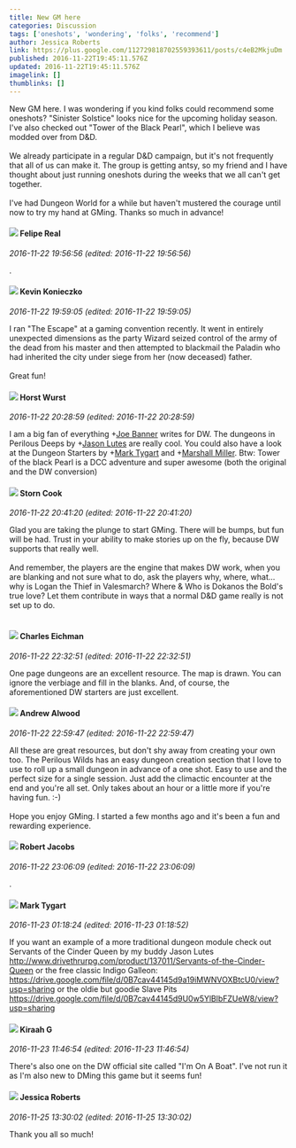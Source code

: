 ```yaml
---
title: New GM here
categories: Discussion
tags: ['oneshots', 'wondering', 'folks', 'recommend']
author: Jessica Roberts
link: https://plus.google.com/112729818702559393611/posts/c4eB2MkjuDm
published: 2016-11-22T19:45:11.576Z
updated: 2016-11-22T19:45:11.576Z
imagelink: []
thumblinks: []
---
```


New GM here. I was wondering if you kind folks could recommend some oneshots? &quot;Sinister Solstice&quot; looks nice for the upcoming holiday season. I&#39;ve also checked out &quot;Tower of the Black Pearl&quot;, which I believe was modded over from D&amp;D.<br /><br />We already participate in a regular D&amp;D campaign, but it&#39;s not frequently that all of us can make it. The group is getting antsy, so my friend and I have thought about just running oneshots during the weeks that we all can&#39;t get together. <br /><br />I&#39;ve had Dungeon World for a while but haven&#39;t mustered the courage until now to try my hand at GMing. Thanks so much in advance!<br />
<div id='comment z12uh5byzunidpoal04chlervqf5ehnqstc0k'>
  <h4><img src='{{site.baseurl}}//images/avatars/112610315858875487066_photo.jpg'> Felipe Real</h4>
      <p><cite>2016-11-22 19:56:56 (edited: 2016-11-22 19:56:56)</cite></p>
        <p>.</p>
</div>
        

<div id='comment z12uh5byzunidpoal04chlervqf5ehnqstc0k'>
  <h4><img src='{{site.baseurl}}//images/avatars/118215159532903513433_photo.jpg'> Kevin Konieczko</h4>
      <p><cite>2016-11-22 19:59:05 (edited: 2016-11-22 19:59:05)</cite></p>
        <p>I ran &quot;The Escape&quot; at a gaming convention recently. It went in entirely unexpected dimensions as the party Wizard seized control of the army of the dead from his master and then attempted to blackmail the Paladin who had inherited the city under siege from her (now deceased) father.<br /><br />Great fun!</p>
</div>
        

<div id='comment z12uh5byzunidpoal04chlervqf5ehnqstc0k'>
  <h4><img src='{{site.baseurl}}//images/avatars/100166690471780012764_photo.jpg'> Horst Wurst</h4>
      <p><cite>2016-11-22 20:28:59 (edited: 2016-11-22 20:28:59)</cite></p>
        <p>I am a big fan of everything <span class="proflinkWrapper"><span class="proflinkPrefix">+</span><a class="proflink" href="https://plus.google.com/103619294696451727396" oid="103619294696451727396">Joe Banner</a></span> writes for DW. The dungeons in Perilous Deeps by <span class="proflinkWrapper"><span class="proflinkPrefix">+</span><a class="proflink" href="https://plus.google.com/115657313205562994919" oid="115657313205562994919">Jason Lutes</a></span> are really cool. You could also have a look at the Dungeon Starters by <span class="proflinkWrapper"><span class="proflinkPrefix">+</span><a class="proflink" href="https://plus.google.com/118088719859349999400" oid="118088719859349999400">Mark Tygart</a></span> and <span class="proflinkWrapper"><span class="proflinkPrefix">+</span><a class="proflink" href="https://plus.google.com/102140389512310763381" oid="102140389512310763381">Marshall Miller</a></span>. Btw: Tower of the black Pearl is a DCC adventure and super awesome (both the original and the DW conversion)</p>
</div>
        

<div id='comment z12uh5byzunidpoal04chlervqf5ehnqstc0k'>
  <h4><img src='{{site.baseurl}}//images/avatars/110661162507505661709_photo.jpg'> Storn Cook</h4>
      <p><cite>2016-11-22 20:41:20 (edited: 2016-11-22 20:41:20)</cite></p>
        <p>Glad you are taking the plunge to start GMing.  There will be bumps, but fun will be had.  Trust in your ability to make stories up on the fly, because DW supports that really well.   <br /><br />And remember, the players are the engine that makes DW work, when you are blanking and not sure what to do, ask the players why, where, what... why is Logan the Thief in Valesmarch?  Where &amp; Who is Dokanos the Bold&#39;s true love?  Let them contribute in ways that a normal D&amp;D game really is not set up to do.  <br /><br /></p>
</div>
        

<div id='comment z12uh5byzunidpoal04chlervqf5ehnqstc0k'>
  <h4><img src='{{site.baseurl}}//images/avatars/110792987733044259815_photo.jpg'> Charles Eichman</h4>
      <p><cite>2016-11-22 22:32:51 (edited: 2016-11-22 22:32:51)</cite></p>
        <p>One page dungeons are an excellent resource. The map is drawn. You can ignore the verbiage and fill in the blanks. And, of course, the aforementioned DW starters are just excellent.</p>
</div>
        

<div id='comment z12uh5byzunidpoal04chlervqf5ehnqstc0k'>
  <h4><img src='{{site.baseurl}}//images/avatars/114783157179737921277_photo.jpg'> Andrew Alwood</h4>
      <p><cite>2016-11-22 22:59:47 (edited: 2016-11-22 22:59:47)</cite></p>
        <p>All these are great resources, but don&#39;t shy away from creating your own too. The Perilous Wilds has an easy dungeon creation section that I love to use to roll up a small dungeon in advance of a one shot. Easy to use and the perfect size for a single session. Just add the climactic encounter at the end and you&#39;re all set.  Only takes about an hour or a little more if you&#39;re having fun. :-) <br /><br />Hope you enjoy GMing.  I started a few months ago and it&#39;s been a fun and rewarding experience.</p>
</div>
        

<div id='comment z12uh5byzunidpoal04chlervqf5ehnqstc0k'>
  <h4><img src='{{site.baseurl}}//images/avatars/110840250096491251276_photo.jpg'> Robert Jacobs</h4>
      <p><cite>2016-11-22 23:06:09 (edited: 2016-11-22 23:06:09)</cite></p>
        <p>.</p>
</div>
        

<div id='comment z12uh5byzunidpoal04chlervqf5ehnqstc0k'>
  <h4><img src='{{site.baseurl}}//images/avatars/118088719859349999400_photo.jpg'> Mark Tygart</h4>
      <p><cite>2016-11-23 01:18:24 (edited: 2016-11-23 01:18:52)</cite></p>
        <p>If you want an example of a more traditional dungeon module check out Servants of the Cinder Queen by my buddy Jason Lutes <a href="http://www.drivethrurpg.com/product/137011/Servants-of-the-Cinder-Queen" class="ot-anchor">http://www.drivethrurpg.com/product/137011/Servants-of-the-Cinder-Queen</a> or the free classic Indigo Galleon: <a href="https://drive.google.com/file/d/0B7cav44145d9a19iMWNVOXBtcU0/view?usp=sharing" class="ot-anchor">https://drive.google.com/file/d/0B7cav44145d9a19iMWNVOXBtcU0/view?usp=sharing</a> or the oldie but goodie Slave Pits <a href="https://drive.google.com/file/d/0B7cav44145d9U0w5YlBlbFZUeW8/view?usp=sharing" class="ot-anchor">https://drive.google.com/file/d/0B7cav44145d9U0w5YlBlbFZUeW8/view?usp=sharing</a></p>
</div>
        

<div id='comment z12uh5byzunidpoal04chlervqf5ehnqstc0k'>
  <h4><img src='{{site.baseurl}}//images/avatars/101846017124403708618_photo.jpg'> Kiraah G</h4>
      <p><cite>2016-11-23 11:46:54 (edited: 2016-11-23 11:46:54)</cite></p>
        <p>There&#39;s also one on the DW official site called &quot;I&#39;m On A Boat&quot;. I&#39;ve not run it as I&#39;m also new to DMing this game but it seems fun!</p>
</div>
        

<div id='comment z12uh5byzunidpoal04chlervqf5ehnqstc0k'>
  <h4><img src='{{site.baseurl}}//images/avatars/112729818702559393611_photo.jpg'> Jessica Roberts</h4>
      <p><cite>2016-11-25 13:30:02 (edited: 2016-11-25 13:30:02)</cite></p>
        <p>Thank you all so much!</p>
</div>
        